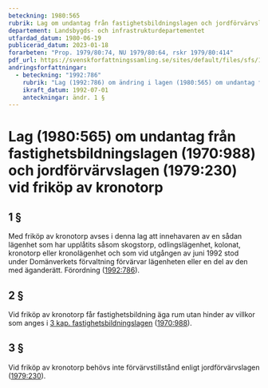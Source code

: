 ```yaml
---
beteckning: 1980:565
rubrik: Lag om undantag från fastighetsbildningslagen och jordförvärvslagen vid friköp av kronotorp
departement: Landsbygds- och infrastrukturdepartementet
utfardad_datum: 1980-06-19
publicerad_datum: 2023-01-18
forarbeten: "Prop. 1979/80:74, NU 1979/80:64, rskr 1979/80:414"
pdf_url: https://svenskforfattningssamling.se/sites/default/files/sfs/1980-06/SFS1980-565.pdf
andringsforfattningar:
  - beteckning: "1992:786"
    rubrik: "Lag (1992:786) om ändring i lagen (1980:565) om undantag från fastighetsbildningslagen (1970:988) och jordförvärvslagen (1979:230) vid friköp av kronotorp"
    ikraft_datum: 1992-07-01
    anteckningar: ändr. 1 §
---
```


# Lag (1980:565) om undantag från fastighetsbildningslagen (1970:988) och jordförvärvslagen (1979:230) vid friköp av kronotorp

## 1 §

Med friköp av kronotorp avses i denna lag att innehavaren av en sådan lägenhet som har upplåtits såsom skogstorp, odlingslägenhet, kolonat, kronotorp eller kronolägenhet och som vid utgången av juni 1992 stod under Domänverkets förvaltning förvärvar lägenheten eller en del av den med äganderätt. Förordning ([1992:786](https://selex.se/eli/sfs/1992/786)).

## 2 §

Vid friköp av kronotorp får fastighetsbildning äga rum utan hinder av villkor som anges i [3 kap. fastighetsbildningslagen](https://selex.se/eli/sfs/1970/988) ([1970:988](https://selex.se/eli/sfs/1970/988)).

## 3 §

Vid friköp av kronotorp behövs inte förvärvstillstånd enligt jordförvärvslagen ([1979:230](https://selex.se/eli/sfs/1979/230)).